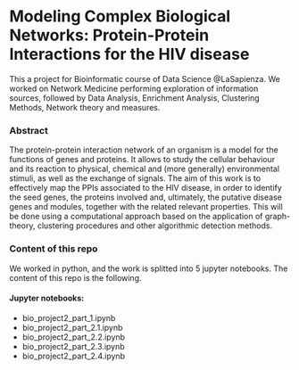 # Modeling Complex Biological Networks: Protein-Protein Interactions for the HIV disease

This a project for Bioinformatic course of Data Science @LaSapienza. We worked on Network Medicine performing exploration of information sources, followed by Data Analysis, Enrichment Analysis, Clustering Methods, Network theory and measures.

### Abstract

The protein-protein interaction network of an organism is a model for the functions of genes and proteins. It allows to study the cellular behaviour and its reaction to physical, chemical and (more generally) environmental stimuli, as well as the exchange of signals. The aim of this work is to effectively map the PPIs associated to the HIV disease, in order to identify the seed genes, the proteins involved and, ultimately, the putative disease genes and modules, together with the related relevant properties. This will be done using a computational approach based on the application of graph-theory, clustering procedures and other algorithmic detection methods.

### Content of this repo

We worked in python, and the work is splitted into 5 jupyter notebooks. The content of this repo is the following.

#### Jupyter notebooks:

  - bio_project2_part_1.ipynb
  - bio_project2_part_2.1.ipynb
  - bio_project2_part_2.2.ipynb
  - bio_project2_part_2.3.ipynb
  - bio_project2_part_2.4.ipynb
  
